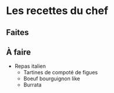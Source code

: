 # Les recettes du chef

## Faites

## À faire
- Repas italien
	- Tartines de compoté de figues
	-  Boeuf bourguignon like
	- Burrata
<!--stackedit_data:
eyJoaXN0b3J5IjpbNjM1ODA1NDAzXX0=
-->